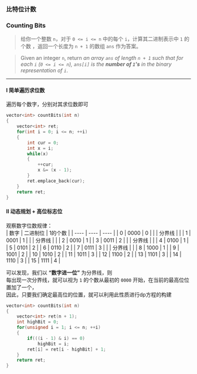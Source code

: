 ### 比特位计数
### Counting Bits

> 给你一个整数 `n`，对于 `0 <= i <= n` 中的每个 `i`，计算其二进制表示中 `1` 的个数 ，返回一个长度为 `n + 1` 的数组 `ans` 作为答案。  

> Given an integer `n`, return *an array `ans` of length `n + 1` such that for each `i` (`0 <= i <= n`), `ans[i]` is the **number of `1`'s** in the binary representation of `i`*.  

----------

#### I 简单遍历求位数

遍历每个数字，分别对其求位数即可  

```cpp
vector<int> countBits(int n) 
{
    vector<int> ret;
    for(int i = 0; i <= n; ++i)
    {
        int cur = 0;
        int x = i;
        while(x)
        {
            ++cur;
            x &= (x - 1);
        }
        ret.emplace_back(cur);
    }
    return ret;
}
```

#### II 动态规划 + 高位标志位

观察数字位数规律：  
| 数字 | 二进制位 | 1的个数 |
| ---- | ---- | ---- |
| 0 | 0000 | 0 |
| | 分界线 | |
| 1 | 0001 | 1 | 
| | 分界线 | |
| 2 | 0010 | 1 |
| 3 | 0011 | 2 |
| | 分界线 | |
| 4 | 0100 | 1 |
| 5 | 0101 | 2 |
| 6 | 0110 | 2 |
| 7 | 0111 | 3 |
| | 分界线 | |
| 8 | 1000 | 1 |
| 9 | 1001 | 2 |
| 10 | 1010 | 2 |
| 11 | 1011 | 3 |
| 12 | 1100 | 2 |
| 13 | 1101 | 3 |
| 14 | 1110 | 3 |
| 15 | 1111 | 4 |

可以发现，我们以 **“数字进一位”** 为分界线，则  
每出现一次分界线，就可以视为 `1` 的个数从最初的 `0000` 开始，在当前的最高位位置加了一个，  
因此，只要我们确定最高位的位置，就可以利用此性质进行dp方程的构建  

```cpp
vector<int> countBits(int n) 
{
    vector<int> ret(n + 1);
    int highBit = 0;
    for(unsigned i = 1; i <= n; ++i)
    {
        if(((i - 1) & i) == 0)
            highBit = i;
        ret[i] = ret[i - highBit] + 1;
    }
    return ret;
}
```
